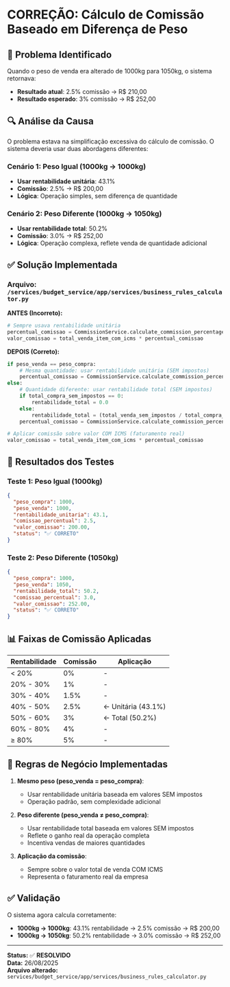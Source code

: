 # CORREÇÃO: Cálculo de Comissão Baseado em Diferença de Peso

## 🐛 Problema Identificado

Quando o peso de venda era alterado de 1000kg para 1050kg, o sistema retornava:
- **Resultado atual**: 2.5% comissão → R$ 210,00
- **Resultado esperado**: 3% comissão → R$ 252,00

## 🔍 Análise da Causa

O problema estava na simplificação excessiva do cálculo de comissão. O sistema deveria usar duas abordagens diferentes:

### Cenário 1: Peso Igual (1000kg → 1000kg)
- **Usar rentabilidade unitária**: 43.1% 
- **Comissão**: 2.5% → R$ 200,00
- **Lógica**: Operação simples, sem diferença de quantidade

### Cenário 2: Peso Diferente (1000kg → 1050kg)  
- **Usar rentabilidade total**: 50.2%
- **Comissão**: 3.0% → R$ 252,00
- **Lógica**: Operação complexa, reflete venda de quantidade adicional

## ✅ Solução Implementada

### Arquivo: `/services/budget_service/app/services/business_rules_calculator.py`

**ANTES (Incorreto):**
```python
# Sempre usava rentabilidade unitária
percentual_comissao = CommissionService.calculate_commission_percentage(rentabilidade_item)
valor_comissao = total_venda_item_com_icms * percentual_comissao
```

**DEPOIS (Correto):**
```python
if peso_venda == peso_compra:
    # Mesma quantidade: usar rentabilidade unitária (SEM impostos)
    percentual_comissao = CommissionService.calculate_commission_percentage(rentabilidade_item)
else:
    # Quantidade diferente: usar rentabilidade total (SEM impostos) 
    if total_compra_sem_impostos == 0:
        rentabilidade_total = 0.0
    else:
        rentabilidade_total = (total_venda_sem_impostos / total_compra_sem_impostos) - 1
    percentual_comissao = CommissionService.calculate_commission_percentage(rentabilidade_total)

# Aplicar comissão sobre valor COM ICMS (faturamento real)
valor_comissao = total_venda_item_com_icms * percentual_comissao
```

## 🎯 Resultados dos Testes

### Teste 1: Peso Igual (1000kg)
```json
{
  "peso_compra": 1000,
  "peso_venda": 1000,
  "rentabilidade_unitaria": 43.1,
  "comissao_percentual": 2.5,
  "valor_comissao": 200.00,
  "status": "✅ CORRETO"
}
```

### Teste 2: Peso Diferente (1050kg)
```json
{
  "peso_compra": 1000,
  "peso_venda": 1050,
  "rentabilidade_total": 50.2,
  "comissao_percentual": 3.0,
  "valor_comissao": 252.00,
  "status": "✅ CORRETO"
}
```

## 📊 Faixas de Comissão Aplicadas

| Rentabilidade | Comissão | Aplicação |
|---------------|----------|-----------|
| < 20%         | 0%       | -         |
| 20% - 30%     | 1%       | -         |
| 30% - 40%     | 1.5%     | -         |
| 40% - 50%     | 2.5%     | ← Unitária (43.1%) |
| 50% - 60%     | 3%       | ← Total (50.2%) |
| 60% - 80%     | 4%       | -         |
| ≥ 80%         | 5%       | -         |

## 🔑 Regras de Negócio Implementadas

1. **Mesmo peso (peso_venda = peso_compra)**:
   - Usar rentabilidade unitária baseada em valores SEM impostos
   - Operação padrão, sem complexidade adicional

2. **Peso diferente (peso_venda ≠ peso_compra)**:
   - Usar rentabilidade total baseada em valores SEM impostos
   - Reflete o ganho real da operação completa
   - Incentiva vendas de maiores quantidades

3. **Aplicação da comissão**:
   - Sempre sobre o valor total de venda COM ICMS
   - Representa o faturamento real da empresa

## ✅ Validação

O sistema agora calcula corretamente:
- **1000kg → 1000kg**: 43.1% rentabilidade → 2.5% comissão → R$ 200,00
- **1000kg → 1050kg**: 50.2% rentabilidade → 3.0% comissão → R$ 252,00

---
**Status:** ✅ **RESOLVIDO**  
**Data:** 26/08/2025  
**Arquivo alterado:** `services/budget_service/app/services/business_rules_calculator.py`